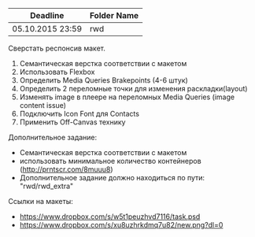 Deadline         | Folder Name
-----------------|----------------
05.10.2015 23:59 | rwd

Сверстать респонсив макет.

1. Семантическая верстка соответствии с макетом
2. Использовать Flexbox
3. Определить Media Queries Brakepoints (4-6 штук)
4. Определить 2 переломные точки для изменения раскладки(layout)
5. Изменять image в плеере на переломных Media Queries (image content issue)
6. Подключить Icon Font для Contacts
7. Применить Off-Canvas технику

Дополнительное задание:
* Семантическая верстка соответствии с макетом
* использовать минимальное количество контейнеров (http://prntscr.com/8muuu8)
* Дополнительное задание должно находиться по пути: "rwd/rwd_extra"

Ссылки на макеты:
- https://www.dropbox.com/s/w5t1peuzhvd7116/task.psd
- https://www.dropbox.com/s/xu8uzhrkdmq7u82/new.png?dl=0